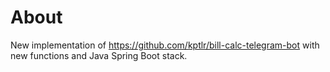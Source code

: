 # About

New implementation of https://github.com/kptlr/bill-calc-telegram-bot with new functions and Java Spring Boot stack.
